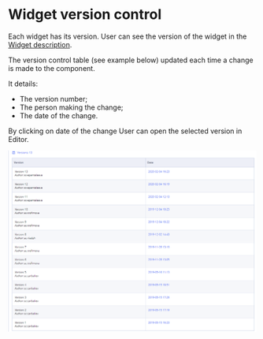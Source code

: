 # Widget version control

Each widget has its version. User can see the version of the widget in the [Widget description](https://app.gitbook.com/pages/createpage.action?spaceKey=EHR\&title=Widget+list\&linkCreation=true\&fromPageId=34832677).

The version control table (see example below) updated each time a change is made to the component.

It details:

* The version number;
* The person making the change;
* The date of the change. &#x20;

By clicking on date of the change User can open the selected version in Editor.

![](../../.gitbook/assets/34833535.png)
